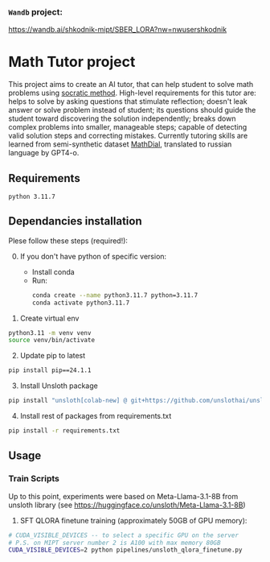 ### ``Wandb`` project: 
https://wandb.ai/shkodnik-mipt/SBER_LORA?nw=nwusershkodnik

# Math Tutor project
This project aims to create an AI tutor, that can help student to solve math problems using [socratic method](https://en.wikipedia.org/wiki/Socratic_method).
High-level requirements for this tutor are: helps to solve by asking questions that stimulate reflection; doesn't leak answer or solve problem instead of student; its questions should guide the student toward discovering the solution independently; breaks down complex problems into smaller, manageable steps; capable of detecting valid solution steps and correcting mistakes.
Currently tutoring skills are learned from semi-synthetic dataset [MathDial](https://github.com/eth-nlped/mathdial), translated to russian language by GPT4-o.

## Requirements 
    python 3.11.7

## Dependancies installation
Plese follow these steps (required!):

0. If you don't have python of specific version:
    - Install conda
    - Run:
      ```bash
      conda create --name python3.11.7 python=3.11.7
      conda activate python3.11.7
      ```

1. Create virtual env
```bash
python3.11 -m venv venv
source venv/bin/activate
```

2. Update pip to latest
```bash
pip install pip==24.1.1
```
3. Install Unsloth package

```bash
pip install "unsloth[colab-new] @ git+https://github.com/unslothai/unsloth.git"
```

4. Install rest of packages from requirements.txt
```bash
pip install -r requirements.txt
```

## Usage
### Train Scripts
Up to this point, experiments were based on Meta-Llama-3.1-8B from unsloth library (see https://huggingface.co/unsloth/Meta-Llama-3.1-8B)

1. SFT
QLORA finetune training (approximately 50GB of GPU memory):

```bash
# CUDA_VISIBLE_DEVICES -- to select a specific GPU on the server 
# P.S. on MIPT server number 2 is A100 with max memory 80GB
CUDA_VISIBLE_DEVICES=2 python pipelines/unsloth_qlora_finetune.py
```
